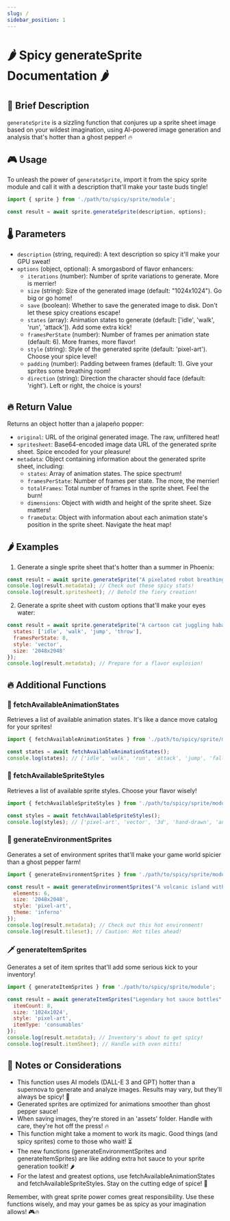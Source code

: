```yaml
---
slug: /
sidebar_position: 1
---
```

# 🌶️ Spicy generateSprite Documentation 🌶️

## 🚀 Brief Description
`generateSprite` is a sizzling function that conjures up a sprite sheet image based on your wildest imagination, using AI-powered image generation and analysis that's hotter than a ghost pepper! 🔥

## 🎮 Usage
To unleash the power of `generateSprite`, import it from the spicy sprite module and call it with a description that'll make your taste buds tingle!

```javascript
import { sprite } from './path/to/spicy/sprite/module';

const result = await sprite.generateSprite(description, options);
```

## 🌡️ Parameters
- `description` (string, required): A text description so spicy it'll make your GPU sweat!
- `options` (object, optional): A smorgasbord of flavor enhancers:
  - `iterations` (number): Number of sprite variations to generate. More is merrier!
  - `size` (string): Size of the generated image (default: "1024x1024"). Go big or go home!
  - `save` (boolean): Whether to save the generated image to disk. Don't let these spicy creations escape!
  - `states` (array): Animation states to generate (default: ['idle', 'walk', 'run', 'attack']). Add some extra kick!
  - `framesPerState` (number): Number of frames per animation state (default: 6). More frames, more flavor!
  - `style` (string): Style of the generated sprite (default: 'pixel-art'). Choose your spice level!
  - `padding` (number): Padding between frames (default: 1). Give your sprites some breathing room!
  - `direction` (string): Direction the character should face (default: 'right'). Left or right, the choice is yours!

## 🔥 Return Value
Returns an object hotter than a jalapeño popper:
- `original`: URL of the original generated image. The raw, unfiltered heat!
- `spritesheet`: Base64-encoded image data URL of the generated sprite sheet. Spice encoded for your pleasure!
- `metadata`: Object containing information about the generated sprite sheet, including:
  - `states`: Array of animation states. The spice spectrum!
  - `framesPerState`: Number of frames per state. The more, the merrier!
  - `totalFrames`: Total number of frames in the sprite sheet. Feel the burn!
  - `dimensions`: Object with width and height of the sprite sheet. Size matters!
  - `frameData`: Object with information about each animation state's position in the sprite sheet. Navigate the heat map!

## 🌶️ Examples

1. Generate a single sprite sheet that's hotter than a summer in Phoenix:
```javascript
const result = await sprite.generateSprite("A pixelated robot breathing fire");
console.log(result.metadata); // Check out these spicy stats!
console.log(result.spritesheet); // Behold the fiery creation!
```

2. Generate a sprite sheet with custom options that'll make your eyes water:
```javascript
const result = await sprite.generateSprite("A cartoon cat juggling habaneros", {
  states: ['idle', 'walk', 'jump', 'throw'],
  framesPerState: 8,
  style: 'vector',
  size: '2048x2048'
});
console.log(result.metadata); // Prepare for a flavor explosion!
```

## 🔥 Additional Functions

### 🕺 fetchAvailableAnimationStates
Retrieves a list of available animation states. It's like a dance move catalog for your sprites!

```javascript
import { fetchAvailableAnimationStates } from './path/to/spicy/sprite/module';

const states = await fetchAvailableAnimationStates();
console.log(states); // ['idle', 'walk', 'run', 'attack', 'jump', 'fall', 'hurt', 'die', 'dab']
```

### 🎨 fetchAvailableSpriteStyles
Retrieves a list of available sprite styles. Choose your flavor wisely!

```javascript
import { fetchAvailableSpriteStyles } from './path/to/spicy/sprite/module';

const styles = await fetchAvailableSpriteStyles();
console.log(styles); // ['pixel-art', 'vector', '3d', 'hand-drawn', 'anime', 'hyper-realistic']
```

### 🌳 generateEnvironmentSprites
Generates a set of environment sprites that'll make your game world spicier than a ghost pepper farm!

```javascript
import { generateEnvironmentSprites } from './path/to/spicy/sprite/module';

const result = await generateEnvironmentSprites("A volcanic island with lava rivers", {
  elements: 6,
  size: '2048x2048',
  style: 'pixel-art',
  theme: 'inferno'
});
console.log(result.metadata); // Check out this hot environment!
console.log(result.tileset); // Caution: Hot tiles ahead!
```

### 🗡️ generateItemSprites
Generates a set of item sprites that'll add some serious kick to your inventory!

```javascript
import { generateItemSprites } from './path/to/spicy/sprite/module';

const result = await generateItemSprites("Legendary hot sauce bottles", {
  itemCount: 8,
  size: '1024x1024',
  style: 'pixel-art',
  itemType: 'consumables'
});
console.log(result.metadata); // Inventory's about to get spicy!
console.log(result.itemSheet); // Handle with oven mitts!
```

## 🚨 Notes or Considerations
- This function uses AI models (DALL-E 3 and GPT) hotter than a supernova to generate and analyze images. Results may vary, but they'll always be spicy! 🌟
- Generated sprites are optimized for animations smoother than ghost pepper sauce!
- When saving images, they're stored in an 'assets' folder. Handle with care, they're hot off the press! 🔥
- This function might take a moment to work its magic. Good things (and spicy sprites) come to those who wait! ⏳
- The new functions (generateEnvironmentSprites and generateItemSprites) are like adding extra hot sauce to your sprite generation toolkit! 🌶️
- For the latest and greatest options, use fetchAvailableAnimationStates and fetchAvailableSpriteStyles. Stay on the cutting edge of spice! 🔪

Remember, with great sprite power comes great responsibility. Use these functions wisely, and may your games be as spicy as your imagination allows! 🎮🔥
